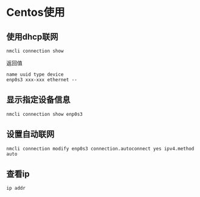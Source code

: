 # Centos使用

## 使用dhcp联网
```shell
nmcli connection show
```
返回值
```text
name uuid type device
enp0s3 xxx-xxx ethernet --
```
## 显示指定设备信息
```
nmcli connection show enp0s3
```
## 设置自动联网
```shell
nmcli connection modify enp0s3 connection.autoconnect yes ipv4.method auto
```
## 查看ip
```shell
ip addr
```
